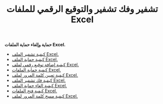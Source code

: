 ﻿---
title: تشفير وفك تشفير والتوقيع الرقمي للملفات Excel
second_title: Aspose.Cells Cloud Documen
linktitle: حماية إكسس
type: docs
url: /ar/protect/
aliases: [/workbook/password/]
keywords: Protect and unprotect Excel workbook
description: يدعم Cloud REST حماية مصنف العمل وإلغاء حمايته. تدعم مجموعة أدوات تطوير البرامج (SDK) أنواعًا مختلفة من لغات التطوير، بما في ذلك Android وGo وNodeJS وRuby وSwift.
weight: 36
kwords: Excel، Office السحابة، REST API، جدول بيانات، PDF، CSV، Json، Markdown، حماية مصنف
---
**حماية وإلغاء حماية الملفات Excel.**

- [كيفية تشفير الملف Excel.](/cells/ar/excel-file-encrypt/)
- [كيفية حماية الملف Excel.](/cells/ar/protect-excel-file/)
- [كيفية إضافة توقيع رقمي لملف Excel.](/cells/ar/excel-digital-signature/)
- [كيفية حماية الملفات Excel.](/cells/ar/protect-excel-files/)
- [كيفية تعيين كلمة المرور لملف Excel.](/cells/ar//workbook/password/modify/)
- [كيفية فك تشفير الملف Excel.](/cells/ar/excel-file-decrypt/)
- [كيفية إلغاء حماية الملف Excel.](/cells/ar/excel-file-unprotect/)
- [كيفية فتح الملفات Excel.](/cells/ar/unlock-excel-files/)
- [كيفية مسح كلمة المرور لملف Excel.](/cells/ar/clear-excel-files-password/)

